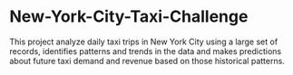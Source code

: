 # New-York-City-Taxi-Challenge
This project analyze daily taxi trips in New York City using a large set of records, identifies patterns and trends in the data and makes predictions about future taxi demand and revenue based on those historical patterns.
